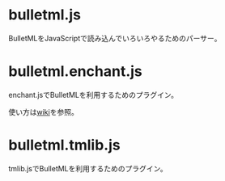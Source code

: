 bulletml.js
===========

BulletMLをJavaScriptで読み込んでいろいろやるためのパーサー。

bulletml.enchant.js
===================

enchant.jsでBulletMLを利用するためのプラグイン。

使い方は[wiki](https://github.com/daishihmr/bulletml.js/wiki)を参照。

bulletml.tmlib.js
===================

tmlib.jsでBulletMLを利用するためのプラグイン。
